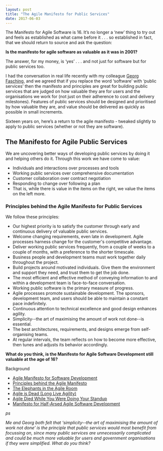 ```yaml
---
layout: post
title: "The Agile Manifesto for Public Services"
date: 2017-06-03
---
```


The Manifesto for Agile Software is 16.
It’s no longer a ‘new’ thing to try out and feels as established as what came before it . . . so established in fact, that we should return to source and ask the question:

**Is the manifesto for agile software as valuable as it was in 2001?**

The answer, for my money, is ‘yes’ . . . and not just for software but for public services too.

I had the conversation in real life recently with my colleague [Georg Fasching](https://twitter.com/GeorgFasching), and we agreed that if you replace the word ‘software’ with ‘public services’ then the manifesto and principles are great for building public services that are judged on how valuable they are for users and the organisations we work for (not just on their adherence to cost and delivery milestones). Features of public services should be designed and prioritised by how valuable they are, and value should be delivered as quickly as possible in small increments.

Sixteen years on, here’s a return to the agile manifesto - tweaked slightly to apply to public services (whether or not they are software).

## The Manifesto for Agile Public Services

We are uncovering better ways of developing public services by doing it and helping others do it. Through this work we have come to value:

- Individuals and interactions over processes and tools
- Working public services over comprehensive documentation
- Customer collaboration over contract negotiation
- Responding to change over following a plan
- That is, while there is value in the items on the right, we value the items on the left more.

### Principles behind the Agile Manifesto for Public Services

We follow these principles:

- Our highest priority is to satisfy the customer through early and continuous delivery of valuable public services.
- Welcome changing requirements, even late in development. Agile processes harness change for the customer's competitive advantage.
- Deliver working public services frequently, from a couple of weeks to a couple of months, with a preference to the shorter timescale.
- Business people and development teams must work together daily throughout the project.
- Build projects around motivated individuals. Give them the environment and support they need, and trust them to get the job done.
- The most efficient and effective method of conveying information to and within a development team is face-to-face conversation.
- Working public software is the primary measure of progress.
- Agile processes promote sustainable development. The sponsors, development team, and users should be able to maintain a constant pace indefinitely.
- Continuous attention to technical excellence and good design enhances agility.
- Simplicity--the art of maximising the amount of work not done--is essential.
- The best architectures, requirements, and designs emerge from self-organising teams.
- At regular intervals, the team reflects on how to become more effective, then tunes and adjusts its behavior accordingly.

**What do you think, is the Manifesto for Agile Software Development still valuable at the age of 16?**

Background

- [Agile Manifesto for Software Development](http://agilemanifesto.org)
- [Principles behind the Agile Manifesto](http://agilemanifesto.org/principles.html)
- [The Elephants in the Agile Room](https://philippe.kruchten.com/2011/02/13/the-elephants-in-the-agile-room/)
- [Agile is Dead (Long Live Agility)](https://pragdave.me/blog/2014/03/04/time-to-kill-agile.html)
- [Agile Died While You Were Doing Your Standup](http://www.mindtheproduct.com/2017/04/agile-died-standup/)
- [Manifesto for Half-Arsed Agile Software Development](http://www.halfarsedagilemanifesto.org/)

*ps*

*Me and Georg both felt that ‘simplicity--the art of maximising the amount of work not done’ is the principle that public services would most benefit from focussing on, since many public services are unnecessarily complicated and could be much more valuable for users and government organisations if they were simplified. What do you think?*
